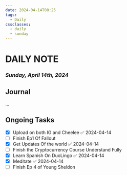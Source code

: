 ```yaml
---
date: 2024-04-14T08:25
tags:
  - Daily
cssclasses:
  - daily
  - sunday
---
```

# DAILY NOTE
### *Sunday, April 14th, 2024*

## Journal
...

## Ongoing Tasks
- [x] Upload on both IG and Cheelee ✅ 2024-04-14
- [ ] Finish Ep1 Of Fallout
- [x] Get Updates Of the world ✅ 2024-04-14
- [ ] Finish the Cryptocurrency Course Understand Fully
- [x] Learn Spanish On DuoLingo ✅ 2024-04-14
- [x] Meditate ✅ 2024-04-14
- [ ] Finish Ep 4 of Young Sheldon